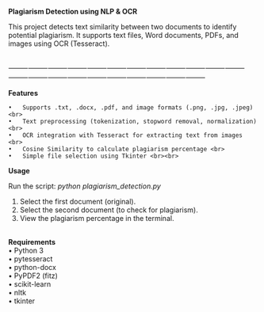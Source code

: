 **Plagiarism Detection using NLP & OCR**<br>

This project detects text similarity between two documents to identify potential plagiarism.
It supports text files, Word documents, PDFs, and images using OCR (Tesseract).  <br><br>

⸻⸻⸻⸻⸻⸻⸻⸻⸻⸻⸻⸻⸻⸻⸻⸻⸻⸻⸻⸻⸻⸻

**Features**<br>

	•	Supports .txt, .docx, .pdf, and image formats (.png, .jpg, .jpeg) <br>
	•	Text preprocessing (tokenization, stopword removal, normalization) <br>
	•	OCR integration with Tesseract for extracting text from images <br>
	•	Cosine Similarity to calculate plagiarism percentage <br>
	•	Simple file selection using Tkinter <br><br>


**Usage**<br>

Run the script:
  *python plagiarism_detection.py*

  1.	Select the first document (original). <br>
  2.	Select the second document (to check for plagiarism). <br>
  3.	View the plagiarism percentage in the terminal. <br><br>


**Requirements**<br>
	•	Python 3 <br>
	•	pytesseract <br>
	•	python-docx <br>
	•	PyPDF2 (fitz) <br>
	•	scikit-learn <br>
	•	nltk <br>
	•	tkinter <br>
